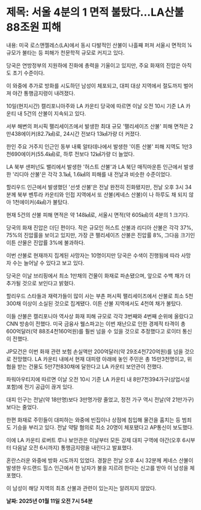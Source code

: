 # **제목: 서울 4분의 1 면적 불탔다...LA산불 88조원 피해**

  내용: 미국 로스앤젤레스(LA)에서 동시 다발적인 산불이 나흘째 퍼져 서울시 면적의 ¼ 규모가 불타는 등 피해가 천문학적 규모로 커지고 있다.

당국은 연방정부의 지원하에 진화에 총력을 기울이고 있지만, 주요 화재의 진압은 아직도 초기 수준이다.

이 와중에 추가로 방화를 시도하던 남성이 체포되고, 대피 대상 지역에서 절도까지 벌어져 야간 통행금지령이 내려졌다.

10일(현지시간) 캘리포니아주와 LA 카운티 당국에 따르면 이날 오전 10시 기준 LA 카운티 내 5건의 산불이 지속되고 있다.

서부 해변의 퍼시픽 팰리세이즈에서 발생한 최대 규모 '팰리세이즈 산불' 피해 면적은 2만438에이커(82.7㎢)로, 24시간 전보다 13㎢가량 더 커졌다.

한인 주요 거주지 인근인 동부 내륙 알타데나에서 발생한 '이튼 산불' 피해 지역도 1만3천690에이커(55.4㎢)로, 하루 전보다 12㎢가량 더 늘었다.

LA 북부 샌퍼넌도 밸리에서 발생한 '허스트 산불'과 LA 북단 매직마운튼 인근에서 발생한 '리디아 산불'은 각각 3.1㎢, 1.6㎢의 피해를 내 전날과 비슷한 수준이었다.

할리우드 인근에서 발생했던 '선셋 산불'은 전날 완전히 진화됐지만, 전날 오후 3시 34분께 북부 벤투라 카운티와 인접 지역에서 또 산불(케네스 산불)이 나 하루도 채 되지 않아 1천에이커(4㎢)가 불탔다.

현재 5건의 산불 피해 면적은 약 148㎢로, 서울시 면적(약 605㎢)의 4분의 1 크기다.

당국의 화재 진압은 더딘 편이다. 작은 규모인 허스트 산불과 리디아 산불은 각각 37%, 75%의 진압률을 보이고 있지만, 가장 큰 팰리세이즈 산불은 진압률 8%, 그다음 크기인 이튼 산물은 진압률 3%에 불과하다.

이번 산불로 현재까지 집계된 사망자는 10명이지만 당국은 수색이 진행됨에 따라 사망자 수는 늘어날 수 있다고 보고 있다.

당국은 이날 브리핑에서 최소 1만채의 건물이 화재로 파손됐으며, 앞으로 수백 채가 더 추가될 것으로 보인다고 밝혔다.

할리우드 스타들과 재력가들이 많이 사는 부촌 퍼시픽 팰리세이즈에서 산불로 최소 5천300채 이상이 소실된 것으로 집계됐다. 이튼 산불 지역에서도 4천여 채가 불탔다.

이들 산불은 캘리포니아 역사상 화재 피해 규모로 각각 3번째와 4번째 순위에 올랐다고 CNN 방송이 전했다. 미국 금융사 웰스파고는 이번 재난으로 인한 경제적 타격이 총 600억달러(약 88조4천160억원)를 훨씬 넘을 수 있을 것으로 추정했다고 로이터 통신이 전했다.

JP모건은 이번 화재 관련 보험 손실액만 200억달러(약 29조4천720억원)를 넘을 것으로 전망했다. LA 카운티 내에서 현재 대피령 아래에 놓인 주민은 총 15만3천명이고, 위협을 받는 건물도 5만7천830채에 달한다고 LA 카운티 보안관이 전했다.

파워아우티지에 따르면 이날 오전 10시 기준 LA 카운티 내 8만7천394가구(상업시설 포함)에 전기 공급이 끊겨 있다.

대피 인구는 전날(약 18만명)보다 3만명가량 줄었고, 정전 가구 역시 전날(약 21만가구)보다는 줄었다.

한편 화재로 주민들이 대피하는 와중에 빈집이나 상점에 침입해 물건을 훔치는 등 범죄도 기승을 부리고 있다. 전날 약탈 혐의로 최소 20명이 체포됐다고 AP통신이 보도했다.

이에 LA 카운티 로버트 루나 보안관은 이날부터 모든 강제 대피 구역에 야간(오후 6시부터 다음날 오전 6시까지) 통행금지령을 내린다고 발표했다.

혼란스러운 와중에 방화 시도까지 있었다. 경찰은 전날 오후 4시 32분께 케네스 산불이 발생한 우드랜드 힐스 인근에서 한 남자가 불을 지르려 한다는 신고를 받아 이 남성을 체포했다.

이 남성이 해당 지역의 최초 산불과 관련이 있는지는 알려지지 않았다.

  **날짜: 2025년 01월 11일 오전 7시 54분**